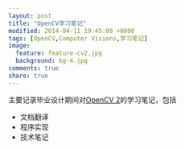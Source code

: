 ```yaml
---
layout: post
title: "OpenCV学习笔记"
modified: 2014-04-11 19:45:08 +0800
tags: [OpenCV,Computer Visions,学习笔记]
image:
  feature: feature-cv2.jpg
  background: bg-4.jpg
comments: true
share: true
---
```

主要记录毕业设计期间对[OpenCV 2](http://opencv.org/)的学习笔记，包括

* 文档翻译
* 程序实现
* 技术笔记


